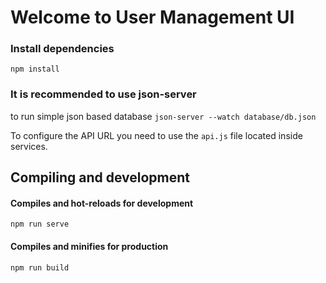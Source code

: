 # Welcome to User Management UI

### Install dependencies
```
npm install
```
### It is recommended to use json-server
to run simple json based database
`
json-server --watch database/db.json
`

To configure the API URL you need to use the `api.js` file located inside services.

## Compiling and development

#### Compiles and hot-reloads for development
`
npm run serve
`

#### Compiles and minifies for production
`
npm run build
`
